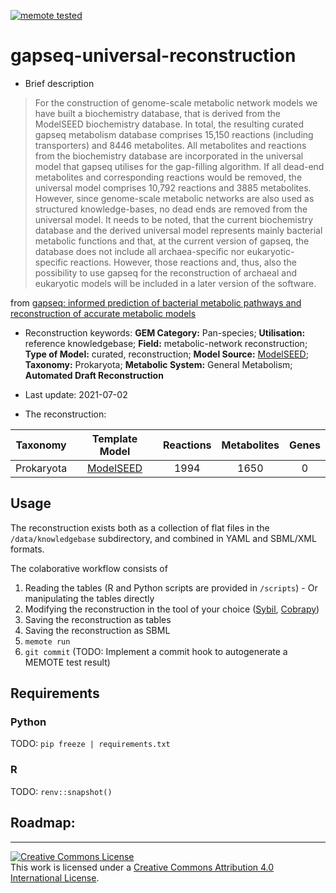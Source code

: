 [![memote tested](https://img.shields.io/badge/memote-tested-blue.svg?style=plastic)](https://jotech.github.io/gapseq-universal-reconstruction)

# gapseq-universal-reconstruction

* Brief description

> For the construction of genome-scale metabolic network models we have built a biochemistry database, that is derived from the ModelSEED biochemistry database. In total, the resulting curated gapseq metabolism database comprises 15,150 reactions (including transporters) and 8446 metabolites. All metabolites and reactions from the biochemistry database are incorporated in the universal model that gapseq utilises for the gap-filling algorithm. If all dead-end metabolites and corresponding reactions would be removed, the universal model comprises 10,792 reactions and 3885 metabolites. However, since genome-scale metabolic networks are also used as structured knowledge-bases, no dead ends are removed from the universal model. It needs to be noted, that the current biochemistry database and the derived universal model represents mainly bacterial metabolic functions and that, at the current version of gapseq, the database does not include all archaea-specific nor eukaryotic-specific reactions. However, those reactions and, thus, also the possibility to use gapseq for the reconstruction of archaeal and eukaryotic models will be included in a later version of the software.

from [gapseq: informed prediction of bacterial metabolic pathways and reconstruction of accurate metabolic models](https://genomebiology.biomedcentral.com/articles/10.1186/s13059-021-02295-1#citeas)

* Reconstruction keywords:
**GEM Category:** Pan-species; **Utilisation:** reference knowledgebase; **Field:** metabolic-network reconstruction; **Type of Model:** curated, reconstruction; **Model Source:** [ModelSEED](https://modelseed.org/biochem/reactions); **Taxonomy:** Prokaryota; **Metabolic System:** General Metabolism; **Automated Draft Reconstruction**

* Last update: 2021-07-02

* The reconstruction:

|Taxonomy | Template Model | Reactions | Metabolites| Genes |
|:-------:|:--------------:|:---------:|:----------:|:-----:|
|Prokaryota|[ModelSEED](https://modelseed.org/biochem/reactions)|1994|1650|0|

## Usage

The reconstruction exists both as a collection of flat files in the `/data/knowledgebase` subdirectory, and combined in YAML and SBML/XML formats. 

The colaborative workflow consists of 
1. Reading the tables (R and Python scripts are provided in `/scripts`) - Or manipulating the tables directly
2. Modifying the reconstruction in the tool of your choice ([Sybil](https://cran.r-project.org/web/packages/sybil/index.html), [Cobrapy](https://opencobra.github.io/cobrapy/))
3. Saving the reconstruction as tables
4. Saving the reconstruction as SBML
5. `memote run`
6. `git commit` (TODO: Implement a commit hook to autogenerate a MEMOTE test result)


## Requirements

### Python
TODO: `pip freeze | requirements.txt`

### R
TODO: `renv::snapshot()`

## Roadmap:


---

<a rel="license" href="http://creativecommons.org/licenses/by/4.0/"><img alt="Creative Commons License" style="border-width:0" src="https://i.creativecommons.org/l/by/4.0/88x31.png" /></a><br />This work is licensed under a <a rel="license" href="http://creativecommons.org/licenses/by/4.0/">Creative Commons Attribution 4.0 International License</a>.
